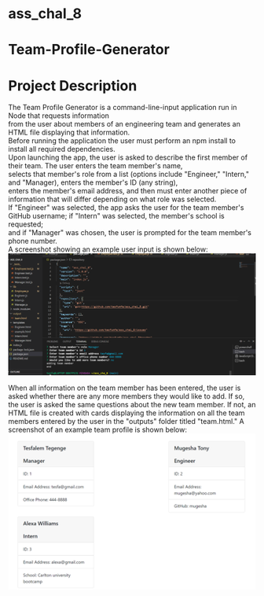 # ass_chal_8
<h1> Team-Profile-Generator</h1>
<h1> Project Description</h1>
<p>  The Team Profile Generator is a command-line-input application run in Node that requests information<br/>
from the user about members of an engineering team and generates an HTML file displaying that information.<br/>
Before running the application the user must perform an npm install to install all required dependencies.<br/>
Upon launching the app, the user is asked to describe the first member of their team. The user enters the team member's name,<br/>
selects that member's role from a list (options include "Engineer," "Intern," and "Manager), enters the member's ID (any string),<br/>
enters the member's email address, and then must enter another piece of information that will differ depending on what role was selected.<br/>
If "Engineer" was selected, the app asks the user for the team member's GitHub username; if "Intern" was selected, the member's school is requested; <br/>
and if "Manager" was chosen, the user is prompted for the team member's phone number.<br/>
A screenshot showing an example user input is shown below:
  <img src="./assets/images/Screenshotappplication.png">
  
  
  
  When all information on the team member has been entered, the user is asked whether there are any more members they would like to add. If so, the user is asked the same questions about the new team member. If not, an HTML file is created with cards displaying the information on all the team members entered by the user in the "outputs" folder titled "team.html." A screenshot of an example team profile is shown below:
   <img src="./assets/images/Screenshotteam.png">
  
  
</p>
